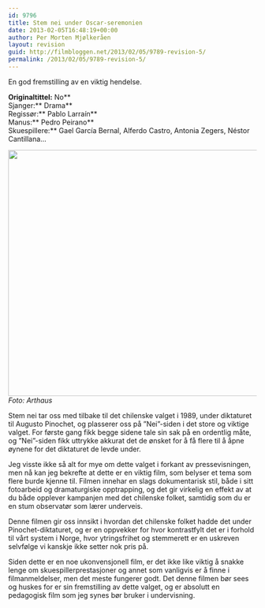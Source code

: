 ```yaml
---
id: 9796
title: Stem nei under Oscar-seremonien
date: 2013-02-05T16:48:19+00:00
author: Per Morten Mjølkeråen
layout: revision
guid: http://filmbloggen.net/2013/02/05/9789-revision-5/
permalink: /2013/02/05/9789-revision-5/
---
```

En god fremstilling av en viktig hendelse.

<!--more-->

**Originaltittel:** No**  
Sjanger:** Drama**  
Regissør:** Pablo Larraín**  
Manus:** Pedro Peirano**  
Skuespillere:** Gael García Bernal, Alferdo Castro, Antonia Zegers, Néstor Cantillana&#8230;

<a href="http://filmbloggen.net/?attachment_id=9793" rel="attachment wp-att-9793"><img class="alignnone size-full wp-image-9793" src="http://filmbloggen.net/wp-content/uploads//2013/02/8.jpg" alt="" width="1000" height="500" /></a>  
_Foto: Arthaus_

Stem nei tar oss med tilbake til det chilenske valget i 1989, under diktaturet til Augusto Pinochet, og plasserer oss på ”Nei”-siden i det store og viktige valget. For første gang fikk begge sidene tale sin sak på en ordentlig måte, og ”Nei”-siden fikk uttrykke akkurat det de ønsket for å få flere til å åpne øynene for det diktaturet de levde under.

Jeg visste ikke så alt for mye om dette valget i forkant av pressevisningen, men nå kan jeg bekrefte at dette er en viktig film, som belyser et tema som flere burde kjenne til. Filmen innehar en slags dokumentarisk stil, både i sitt fotoarbeid og dramaturgiske opptrapping, og det gir virkelig en effekt av at du både opplever kampanjen med det chilenske folket, samtidig som du er en stum observatør som lærer underveis.

Denne filmen gir oss innsikt i hvordan det chilenske folket hadde det under Pinochet-diktaturet, og er en oppvekker for hvor kontrastfylt det er i forhold til vårt system i Norge, hvor ytringsfrihet og stemmerett er en uskreven selvfølge vi kanskje ikke setter nok pris på.

Siden dette er en noe ukonvensjonell film, er det ikke like viktig å snakke lenge om skuespillerprestasjoner og annet som vanligvis er å finne i filmanmeldelser, men det meste fungerer godt. Det denne filmen bør sees og huskes for er sin fremstilling av dette valget, og er absolutt en pedagogisk film som jeg synes bør bruker i undervisning.